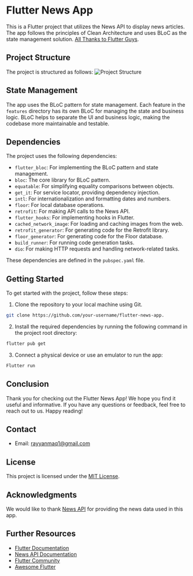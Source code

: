 # Flutter News App

This is a Flutter project that utilizes the News API to display news articles. The app follows the principles of Clean Architecture and uses BLoC as the state management solution.
[All Thanks to Flutter Guys](https://www.youtube.com/watch?v=7V_P6dovixg).

## Project Structure

The project is structured as follows:
![Project Structure]('')

## State Management

The app uses the BLoC pattern for state management. Each feature in the `features` directory has its own BLoC for managing the state and business logic. BLoC helps to separate the UI and business logic, making the codebase more maintainable and testable.

## Dependencies

The project uses the following dependencies:

- `flutter_bloc`: For implementing the BLoC pattern and state management.
- `bloc`: The core library for BLoC pattern.
- `equatable`: For simplifying equality comparisons between objects.
- `get_it`: For service locator, providing dependency injection.
- `intl`: For internationalization and formatting dates and numbers.
- `floor`: For local database operations.
- `retrofit`: For making API calls to the News API.
- `flutter_hooks`: For implementing hooks in Flutter.
- `cached_network_image`: For loading and caching images from the web.
- `retrofit_generator`: For generating code for the Retrofit library.
- `floor_generator`: For generating code for the Floor database.
- `build_runner`: For running code generation tasks.
- `dio`: For making HTTP requests and handling network-related tasks.

These dependencies are defined in the `pubspec.yaml` file.

## Getting Started

To get started with the project, follow these steps:

1. Clone the repository to your local machine using Git.

```bash
git clone https://github.com/your-username/flutter-news-app.
```

2. Install the required dependencies by running the following command in the project root directory:

```bash
flutter pub get
```

3. Connect a physical device or use an emulator to run the app:

```bash
Flutter run
```

## Conclusion

Thank you for checking out the Flutter News App! We hope you find it useful and informative. If you have any questions or feedback, feel free to reach out to us. Happy reading!

## Contact

- Email: [rayyanmaq1@gmail.com](mailto:your-email@example.com)

## License

This project is licensed under the [MIT License](LICENSE).

## Acknowledgments

We would like to thank [News API](https://newsapi.org/) for providing the news data used in this app.

## Further Resources

- [Flutter Documentation](https://flutter.dev/docs)
- [News API Documentation](https://newsapi.org/docs)
- [Flutter Community](https://flutter.dev/community)
- [Awesome Flutter](https://github.com/Solido/awesome-flutter)
